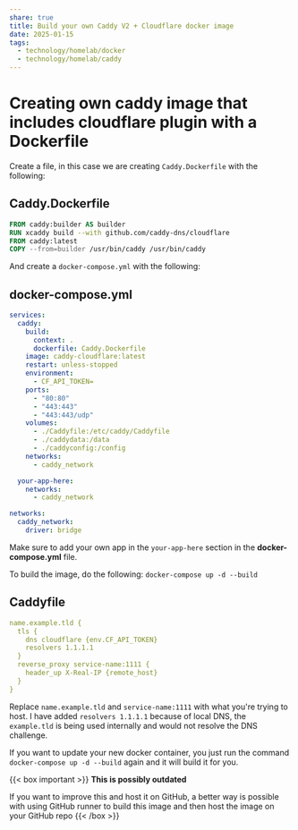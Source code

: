 ```yaml
---
share: true
title: Build your own Caddy V2 + Cloudflare docker image
date: 2025-01-15
tags:
  - technology/homelab/docker
  - technology/homelab/caddy
---
```

# Creating own caddy image that includes cloudflare plugin with a Dockerfile

Create a file, in this case we are creating `Caddy.Dockerfile` with the following:

## Caddy.Dockerfile
```dockerfile
FROM caddy:builder AS builder
RUN xcaddy build --with github.com/caddy-dns/cloudflare
FROM caddy:latest
COPY --from=builder /usr/bin/caddy /usr/bin/caddy
```

And create a `docker-compose.yml` with the following:

## docker-compose.yml
```yaml
services:
  caddy:
    build:
      context: .
      dockerfile: Caddy.Dockerfile
    image: caddy-cloudflare:latest
    restart: unless-stopped
    environment:
      - CF_API_TOKEN=
    ports:
      - "80:80"
      - "443:443"
      - "443:443/udp"
    volumes:
      - ./Caddyfile:/etc/caddy/Caddyfile
      - ./caddydata:/data
      - ./caddyconfig:/config
    networks:
      - caddy_network

  your-app-here:
    networks:
      - caddy_network

networks:
  caddy_network:
    driver: bridge
```

Make sure to add your own app in the `your-app-here` section in the **docker-compose.yml** file.

To build the image, do the following: `docker-compose up -d --build`

## Caddyfile
```yaml
name.example.tld {
  tls {
    dns cloudflare {env.CF_API_TOKEN}
    resolvers 1.1.1.1
  }
  reverse_proxy service-name:1111 {
    header_up X-Real-IP {remote_host}
  }
}
```

Replace `name.example.tld` and `service-name:1111` with what you're trying to host.
I have added `resolvers 1.1.1.1` because of local DNS, the `example.tld` is being used internally and would not resolve the DNS challenge.

If you want to update your new docker container, you just run the command `docker-compose up -d --build` again and it will build it for you.

{{< box important >}}
**This is possibly outdated**

If you want to improve this and host it on GitHub, a better way is possible with using GitHub runner to build this image and then host the image on your GitHub repo
{{< /box >}}